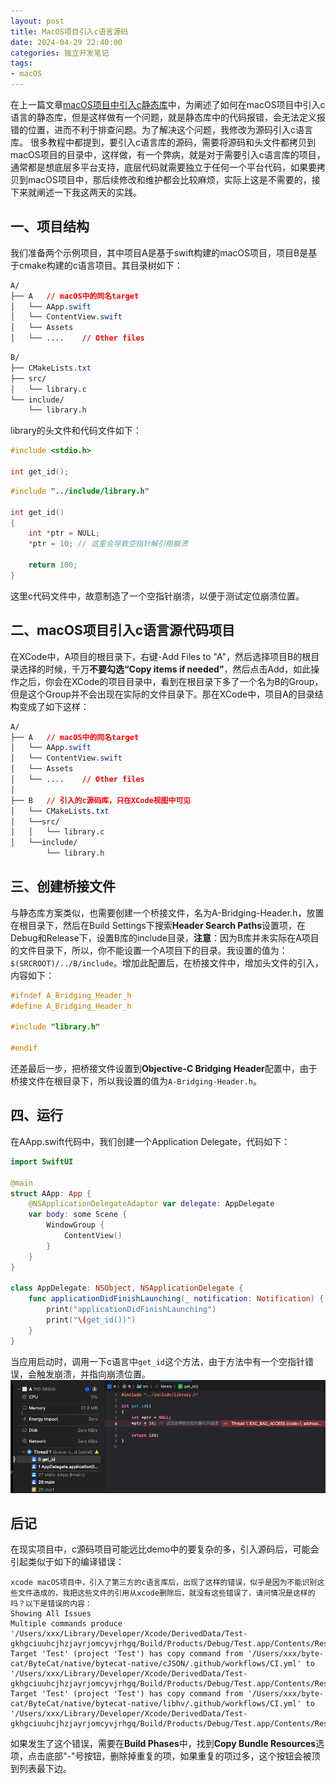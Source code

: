 ```yaml
---
layout: post
title: MacOS项目引入c语言源码
date: 2024-04-29 22:40:00
categories: 独立开发笔记
tags:
- macOS
---
```


在上一篇文章[macOS项目中引入c静态库](https://boybeak.github.io/2024/04/26/2024-04-26-MacOS%E9%A1%B9%E7%9B%AE%E4%B8%AD%E5%BC%95%E5%85%A5c%E9%9D%99%E6%80%81%E5%BA%93/)中，为阐述了如何在macOS项目中引入c语言的静态库，但是这样做有一个问题，就是静态库中的代码报错，会无法定义报错的位置，进而不利于排查问题。为了解决这个问题，我修改为源码引入c语言库。
很多教程中都提到，要引入c语言库的源码，需要将源码和头文件都拷贝到macOS项目的目录中，这样做，有一个弊病，就是对于需要引入c语言库的项目，通常都是想底层多平台支持，底层代码就需要独立于任何一个平台代码，如果要拷贝到macOS项目中，那后续修改和维护都会比较麻烦，实际上这是不需要的，接下来就阐述一下我这两天的实践。

## 一、项目结构
我们准备两个示例项目，其中项目A是基于swift构建的macOS项目，项目B是基于cmake构建的c语言项目。其目录树如下：
```css
A/
├── A   // macOS中的同名target
│   └── AApp.swift
│   └── ContentView.swift
│   └── Assets
│   └── ....    // Other files
```
```css
B/
├── CMakeLists.txt
├── src/
│   └── library.c
└── include/
    └── library.h
```
library的头文件和代码文件如下：
```h
#include <stdio.h>

int get_id();
```
```c
#include "../include/library.h"

int get_id()
{
    int *ptr = NULL;
    *ptr = 10; // 这里会导致空指针解引用崩溃

    return 100;
}
```
这里c代码文件中，故意制造了一个空指针崩溃，以便于测试定位崩溃位置。

## 二、macOS项目引入c语言源代码项目
在XCode中，A项目的根目录下，右键-Add Files to "A"，然后选择项目B的根目录选择的时候，千万**不要勾选“Copy items if needed”**，然后点击Add，如此操作之后，你会在XCode的项目目录中，看到在根目录下多了一个名为B的Group，但是这个Group并不会出现在实际的文件目录下。那在XCode中，项目A的目录结构变成了如下这样：
```css
A/
├── A   // macOS中的同名target
│   └── AApp.swift
│   └── ContentView.swift
│   └── Assets
│   └── ....    // Other files
│
├── B   // 引入的c源码库，只在XCode视图中可见
│   └── CMakeLists.txt
│   └──src/
│   │   └── library.c
│   └──include/
        └── library.h
```

## 三、创建桥接文件
与静态库方案类似，也需要创建一个桥接文件，名为A-Bridging-Header.h，放置在根目录下，然后在Build Settings下搜索**Header Search Paths**设置项，在Debug和Release下，设置B库的include目录，**注意**：因为B库并未实际在A项目的文件目录下，所以，你不能设置一个A项目下的目录。我设置的值为：`$(SRCROOT)/../B/include`。增加此配置后，在桥接文件中，增加头文件的引入，内容如下：
```h
#ifndef A_Bridging_Header_h
#define A_Bridging_Header_h

#include "library.h"

#endif
```

还差最后一步，把桥接文件设置到**Objective-C Bridging Header**配置中，由于桥接文件在根目录下，所以我设置的值为`A-Bridging-Header.h`。

## 四、运行
在AApp.swift代码中，我们创建一个Application Delegate，代码如下：
```swift
import SwiftUI

@main
struct AApp: App {
    @NSApplicationDelegateAdaptor var delegate: AppDelegate
    var body: some Scene {
        WindowGroup {
            ContentView()
        }
    }
}

class AppDelegate: NSObject, NSApplicationDelegate {
    func applicationDidFinishLaunching(_ notification: Notification) {
        print("applicationDidFinishLaunching")
        print("\(get_id())")
    }
}
```
当应用启动时，调用一下c语言中`get_id`这个方法，由于方法中有一个空指针错误，会触发崩溃，并指向崩溃位置。
![crash](/assets/images/macOS-App-crash.png)

## 后记
在现实项目中，c源码项目可能远比demo中的要复杂的多，引入源码后，可能会引起类似于如下的编译错误：
```
xcode macOS项目中，引入了第三方的c语言库后，出现了这样的错误，似乎是因为不能识别这些文件造成的，我把这些文件的引用从xcode删除后，就没有这些错误了，请问情况是这样的吗？以下是错误的内容：
Showing All Issues
Multiple commands produce '/Users/xxx/Library/Developer/Xcode/DerivedData/Test-gkhgciuuhcjhzjayrjomcyvjrhgq/Build/Products/Debug/Test.app/Contents/Resources/CI.yml'
Target 'Test' (project 'Test') has copy command from '/Users/xxx/byte-cat/ByteCat/native/bytecat-native/cJSON/.github/workflows/CI.yml' to '/Users/xxx/Library/Developer/Xcode/DerivedData/Test-gkhgciuuhcjhzjayrjomcyvjrhgq/Build/Products/Debug/Test.app/Contents/Resources/CI.yml'
Target 'Test' (project 'Test') has copy command from '/Users/xxx/byte-cat/ByteCat/native/bytecat-native/libhv/.github/workflows/CI.yml' to '/Users/xxx/Library/Developer/Xcode/DerivedData/Test-gkhgciuuhcjhzjayrjomcyvjrhgq/Build/Products/Debug/Test.app/Contents/Resources/CI.yml'
```
如果发生了这个错误，需要在**Build Phases**中，找到**Copy Bundle Resources**选项，点击底部"-"号按钮，删除掉重复的项，如果重复的项过多，这个按钮会被顶到列表最下边。